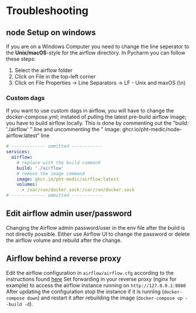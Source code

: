 # Troubleshooting

## node Setup on windows

If you are on a Windows Computer you need to change the line seperator to the **Unix/macOS**-style for the airflow
directory. In Pycharm you can follow these steps:

1. Select the airflow folder
2. Click on File in the top-left corner
3. Click on File Properties -> Line Separators -> LF - Unix and maxOS (\n)

### Custom dags

If you want to use custom dags in airflow, you will have to change the  docker-compose.yml; instated of pulling the latest pre-build airflow image; you have to build airflow locally. 
This is done by commenting out the  "build: './airflow' "  line and uncommenting the "  image: ghcr.io/pht-medic/node-airflow:latest"  line

```yaml
# ------------- ommitted ------------
services:
  airflow:
    # replace with the build command
    build: './airflow'
    # remove the image command
    image: ghcr.io/pht-medic/airflow:latest
    volumes:
      - /var/run/docker.sock:/var/run/docker.sock
# ------------- ommitted ------------
```

## Edit airflow admin user/password

Changing the Airflow admin password/user in the env file after the build is not directly possible. Either use Airflow UI to change the password or delete the airflow volume and rebuild after the change.

## Airflow behind a reverse proxy
Edit the airflow configuration in `airflow/airflow.cfg` according to the instructions found [here](https://airflow.apache.org/docs/apache-airflow/stable/howto/run-behind-proxy.html)
Set forwarding in your reverse proxy (nginx for example) to access the airflow instance running on ```http://127.0.0.1:8080```
After updating the configuration stop the instance if it is running (```docker-compose down```) and restart it after rebuilding the image
(```docker-compose up --build -d```).
